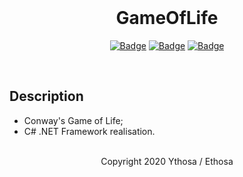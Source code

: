 <br>

<h1 align="center">GameOfLife</h1>
<div align="center">

[![Badge](https://img.shields.io/badge/Uses-CSharp-brightgreen.svg?style=flat-square&logo=c-sharp&logoWidth=15&logoColor=brightgreen)]("Python")
[![Badge](https://img.shields.io/badge/Open-Source-important.svg?style=flat-square&logo=open-source-initiative&logoWidth=15&logoColor=orange)]("OpenSource")
[![Badge](https://img.shields.io/badge/Made_with-Affection-ff69b4.svg?style=flat-square&logo=ko-fi&logoWidth=15&logoColor=ff69b4)]("MadeWithLove")
    
</div>

<br>

## Description
-   Conway's Game of Life;
-   C# .NET Framework realisation.

<br>

<div align="center">
  Copyright 2020 Ythosa / Ethosa
</div>
